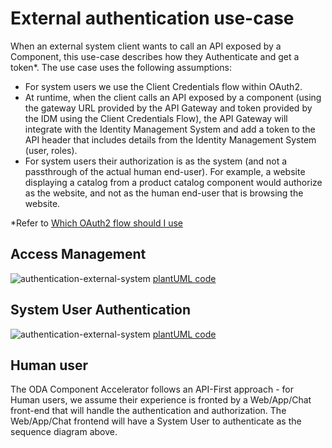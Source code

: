 # External authentication use-case

When an external system client wants to call an API exposed by a Component, this use-case describes how they Authenticate and get a token*. The use case uses the following assumptions:

* For system users we use the Client Credentials flow within OAuth2. 
* At runtime, when the client calls an API exposed by a component (using the gateway URL provided by the API Gateway and token provided by the IDM using the Client Credentials Flow), the API Gateway will integrate with the Identity Management System and add a token to the API header that includes details from the Identity Management System (user, roles). 
* For system users their authorization is as the system (and not a passthrough of the actual human end-user). For example, a website displaying a catalog from a product catalog component would authorize as the website, and not as the human end-user that is browsing the website.

*Refer to [Which OAuth2 flow should I use](https://auth0.com/docs/get-started/authentication-and-authorization-flow/which-oauth-2-0-flow-should-i-use)
## Access Management

![authentication-external-system](http://www.plantuml.com/plantuml/proxy?cache=no&src=https://raw.githubusercontent.com/tmforum-oda/oda-canvas/main/usecase-library/pumlFiles/access-management.puml)
[plantUML code](pumlFiles/access-management.puml)

## System User Authentication

![authentication-external-system](http://www.plantuml.com/plantuml/proxy?cache=no&src=https://raw.githubusercontent.com/tmforum-oda/oda-canvas/main/usecase-library/pumlFiles/authentication-external-system.puml)
[plantUML code](pumlFiles/authentication-external-system.puml)



## Human user

The ODA Component Accelerator follows an API-First approach - for Human users, we assume their experience is fronted by a Web/App/Chat front-end that will handle the authentication and authorization. The Web/App/Chat frontend will have a System User to authenticate as the sequence diagram above.
